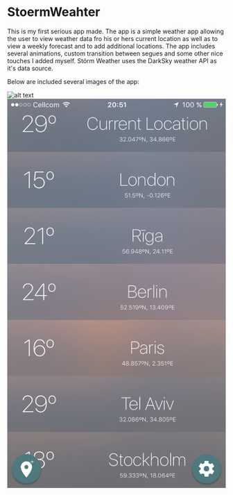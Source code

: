 # StoermWeahter

This is my first serious app made. The app is a simple weather app allowing the user to view weather data fro his or hers current location as well as to view a weekly forecast and to add additional locations. The app includes several animations, custom transition between segues and some other nice touches I added myself. Störm Weather uses the DarkSky weather API as it's data source. 

Below are included several images of the app:

![alt text](https://raw.githubusercontent.com/ChesaZ/StoermWeahter/edit/master/MainWeatherPanel.png)
![alt text](https://github.com/ChesaZ/StoermWeahter/blob/master/MainWeatherPanel.PNG)


